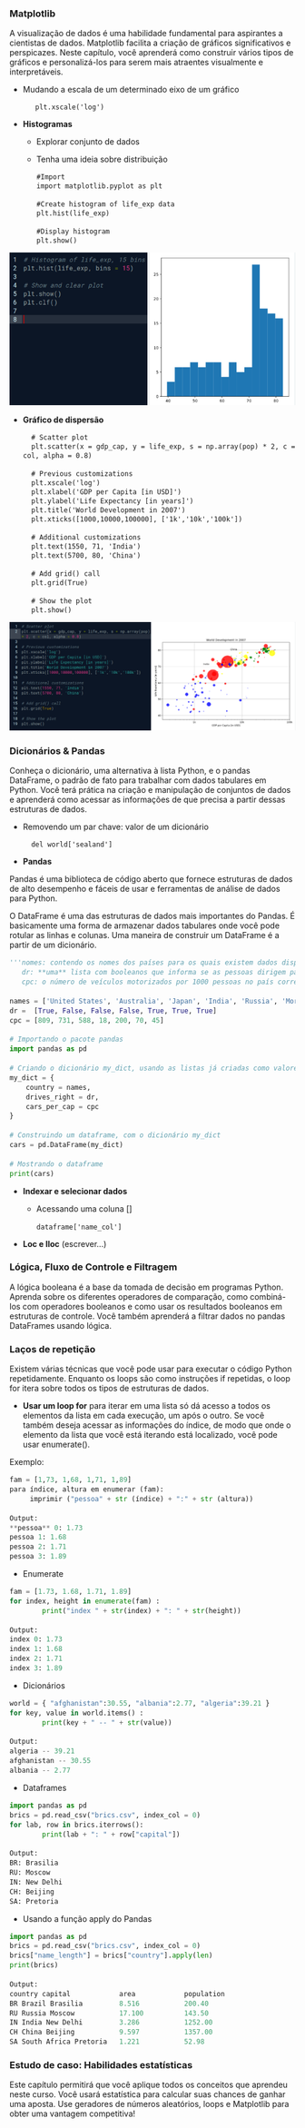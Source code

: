 ### Matplotlib
A visualização de dados é uma habilidade fundamental para aspirantes a cientistas de dados. Matplotlib facilita a criação de gráficos significativos e perspicazes. Neste capítulo, você aprenderá como construir vários tipos de gráficos e personalizá-los para serem mais atraentes visualmente e interpretáveis.

* Mudando a escala de um determinado eixo de um gráfico
    
         plt.xscale('log')


* **Histogramas**
  
  * Explorar conjunto de dados
  * Tenha uma ideia sobre distribuição
        
        #Import
        import matplotlib.pyplot as plt

        #Create histogram of life_exp data
        plt.hist(life_exp)

        #Display histogram
        plt.show()
<div align="center">
<img src="./../Images/hist1.png">
</div>

* **Gráfico de dispersão**

        # Scatter plot
        plt.scatter(x = gdp_cap, y = life_exp, s = np.array(pop) * 2, c = col, alpha = 0.8)

        # Previous customizations
        plt.xscale('log') 
        plt.xlabel('GDP per Capita [in USD]')
        plt.ylabel('Life Expectancy [in years]')
        plt.title('World Development in 2007')
        plt.xticks([1000,10000,100000], ['1k','10k','100k'])

        # Additional customizations
        plt.text(1550, 71, 'India')
        plt.text(5700, 80, 'China')

        # Add grid() call
        plt.grid(True)

        # Show the plot
        plt.show()

<div align="center">
<img src="./../Images/scatter.png">
</div>

### Dicionários & Pandas
Conheça o dicionário, uma alternativa à lista Python, e o pandas DataFrame, o padrão de fato para trabalhar com dados tabulares em Python. Você terá prática na criação e manipulação de conjuntos de dados e aprenderá como acessar as informações de que precisa a partir dessas estruturas de dados.
        
- Removendo um par chave: valor de um dicionário
        
        del world['sealand']

- **Pandas**

Pandas é uma biblioteca de código aberto que fornece estruturas de dados de alto desempenho e fáceis de usar e ferramentas de análise de dados para Python.

O DataFrame é uma das estruturas de dados mais importantes do Pandas. É basicamente uma forma de armazenar dados tabulares onde você pode rotular as linhas e colunas. Uma maneira de construir um DataFrame é a partir de um dicionário.


```python
'''nomes: contendo os nomes dos países para os quais existem dados disponíveis.
   dr: **uma** lista com booleanos que informa se as pessoas dirigem para a esquerda ou direita no país correspondente.
   cpc: o número de veículos motorizados por 1000 pessoas no país correspondente.'''

names = ['United States', 'Australia', 'Japan', 'India', 'Russia', 'Morocco', 'Egypt']
dr =  [True, False, False, False, True, True, True]
cpc = [809, 731, 588, 18, 200, 70, 45]

# Importando o pacote pandas
import pandas as pd

# Criando o dicionário my_dict, usando as listas já criadas como valores
my_dict = {
    country = names,
    drives_right = dr,
    cars_per_cap = cpc
}

# Construindo um dataframe, com o dicionário my_dict
cars = pd.DataFrame(my_dict)

# Mostrando o dataframe
print(cars)
```

- **Indexar e selecionar dados**
    * Acessando uma coluna []

        `dataframe['name_col']`

- **Loc e Iloc** (escrever...)
    
         
         

### Lógica, Fluxo de Controle e Filtragem


A lógica booleana é a base da tomada de decisão em programas Python. Aprenda sobre os diferentes operadores de comparação, como combiná-los com operadores booleanos e como usar os resultados booleanos em estruturas de controle. Você também aprenderá a filtrar dados no pandas DataFrames usando lógica.


### Laços de repetição
Existem várias técnicas que você pode usar para executar o código Python repetidamente. Enquanto os loops são como instruções if repetidas, o loop for itera sobre todos os tipos de estruturas de dados.

- **Usar um loop for** para iterar em uma lista só dá acesso a todos os elementos da lista em cada execução, um após o outro. Se você também deseja acessar as informações do índice, de modo que onde o elemento da lista que você está iterando está localizado, você pode usar enumerate().

Exemplo:


```python
fam = [1,73, 1,68, 1,71, 1,89]
para índice, altura em enumerar (fam):
     imprimir ("pessoa" + str (índice) + ":" + str (altura))

Output:
**pessoa** 0: 1.73
pessoa 1: 1.68
pessoa 2: 1.71
pessoa 3: 1.89

```

- Enumerate

```python
fam = [1.73, 1.68, 1.71, 1.89]
for index, height in enumerate(fam) :
        print("index " + str(index) + ": " + str(height))

Output:
index 0: 1.73
index 1: 1.68
index 2: 1.71
index 3: 1.89
```

- Dicionários


```python
world = { "afghanistan":30.55, "albania":2.77, "algeria":39.21 }
for key, value in world.items() :
        print(key + " -- " + str(value))

Output:
algeria -- 39.21
afghanistan -- 30.55
albania -- 2.77
```

- Dataframes


```python
import pandas as pd
brics = pd.read_csv("brics.csv", index_col = 0)
for lab, row in brics.iterrows():
        print(lab + ": " + row["capital"])

Output:
BR: Brasilia
RU: Moscow
IN: New Delhi
CH: Beijing
SA: Pretoria
```

*  Usando a função apply do Pandas
  

```python
import pandas as pd
brics = pd.read_csv("brics.csv", index_col = 0)
brics["name_length"] = brics["country"].apply(len)
print(brics)

Output:
country capital            area            population
BR Brazil Brasilia         8.516           200.40
RU Russia Moscow           17.100          143.50
IN India New Delhi         3.286           1252.00
CH China Beijing           9.597           1357.00
SA South Africa Pretoria   1.221           52.98
```

### Estudo de caso: Habilidades estatísticas

Este capítulo permitirá que você aplique todos os conceitos que aprendeu neste curso. Você usará estatística para calcular suas chances de ganhar uma aposta. Use geradores de números aleatórios, loops e Matplotlib para obter uma vantagem competitiva!
